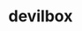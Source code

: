 ---
codehost: https://github.com/cytopia/devilbox
logohandle: devilbox
sort: devilbox
title: devilbox
website: http://devilbox.org/
---